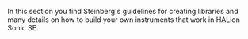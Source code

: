 In this section you find Steinberg's guidelines for creating libraries and many details on how to build your own instruments that work in HALion Sonic SE.
